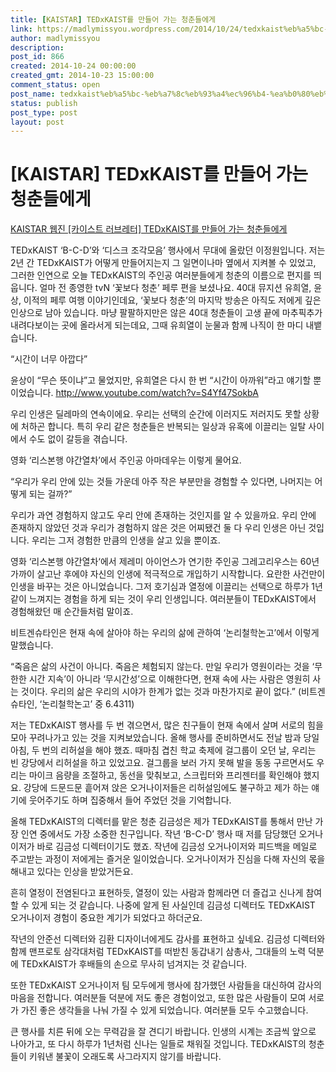 ```yaml
---
title: [KAISTAR] TEDxKAIST를 만들어 가는 청춘들에게
link: https://madlymissyou.wordpress.com/2014/10/24/tedxkaist%eb%a5%bc-%eb%a7%8c%eb%93%a4%ec%96%b4-%ea%b0%80%eb%8a%94-%ec%b2%ad%ec%b6%98%eb%93%a4%ec%97%90%ea%b2%8c/
author: madlymissyou
description: 
post_id: 866
created: 2014-10-24 00:00:00
created_gmt: 2014-10-23 15:00:00
comment_status: open
post_name: tedxkaist%eb%a5%bc-%eb%a7%8c%eb%93%a4%ec%96%b4-%ea%b0%80%eb%8a%94-%ec%b2%ad%ec%b6%98%eb%93%a4%ec%97%90%ea%b2%8c
status: publish
post_type: post
layout: post
---
```


# [KAISTAR] TEDxKAIST를 만들어 가는 청춘들에게

[KAISTAR 웹진 [카이스트 러브레터] TEDxKAIST를 만들어 가는 청춘들에게](http://kaistar.e-eyagi.com/sub03/articles/view/tableid/board3/type/eNortjK3UiouTcpKTS5RsgZcMCHtBI4./keyword/eNortrK0UipJTanITswsLlGyBlwwLWcFcQ/button/eNortjI0slJ6tanhTXPn26kzXu3YoGQNXDBitQpK/page/1/id/4884)

TEDxKAIST ‘B-C-D’와 ‘디스크 조각모음’ 행사에서 무대에 올랐던 이정원입니다. 저는 2년 간 TEDxKAIST가 어떻게 만들어지는지 그 일면이나마 옆에서 지켜볼 수 있었고, 그러한 인연으로 오늘 TEDxKAIST의 주인공 여러분들에게 청춘의 이름으로 편지를 띄웁니다. 얼마 전 종영한 tvN ‘꽃보다 청춘’ 페루 편을 보셨나요. 40대 뮤지션 유희열, 윤상, 이적의 페루 여행 이야기인데요, ‘꽃보다 청춘’의 마지막 방송은 아직도 저에게 깊은 인상으로 남아 있습니다. 마냥 팔팔하지만은 않은 40대 청춘들이 고생 끝에 마추픽추가 내려다보이는 곳에 올라서게 되는데요, 그때 유희열이 눈물과 함께 나직이 한 마디 내뱉습니다. 

“시간이 너무 아깝다”

윤상이 “무슨 뜻이냐”고 물었지만, 유희열은 다시 한 번 “시간이 아까워”라고 얘기할 뿐이었습니다. <http://www.youtube.com/watch?v=S4Yf47SokbA>

우리 인생은 딜레마의 연속이에요. 우리는 선택의 순간에 이러지도 저러지도 못할 상황에 처하곤 합니다. 특히 우리 같은 청춘들은 반복되는 일상과 유혹에 이끌리는 일탈 사이에서 수도 없이 갈등을 겪습니다.

영화 ‘리스본행 야간열차’에서 주인공 아마데우는 이렇게 물어요.

“우리가 우리 안에 있는 것들 가운데 아주 작은 부분만을 경험할 수 있다면, 나머지는 어떻게 되는 걸까?”

우리가 과연 경험하지 않고도 우리 안에 존재하는 것인지를 알 수 있을까요. 우리 안에 존재하지 않았던 것과 우리가 경험하지 않은 것은 어찌됐건 둘 다 우리 인생은 아닌 것입니다. 우리는 그저 경험한 만큼의 인생을 살고 있을 뿐이죠.

영화 ‘리스본행 야간열차‘에서 제레미 아이언스가 연기한 주인공 그레고리우스는 60년 가까이 살고난 후에야 자신의 인생에 적극적으로 개입하기 시작합니다. 요란한 사건만이 인생을 바꾸는 것은 아니었습니다. 그저 호기심과 열정에 이끌리는 선택으로 하루가 1년 같이 느껴지는 경험을 하게 되는 것이 우리 인생입니다. 여러분들이 TEDxKAIST에서 경험해왔던 매 순간들처럼 말이죠.

비트겐슈타인은 현재 속에 살아야 하는 우리의 삶에 관하여 ‘논리철학논고’에서 이렇게 말했습니다.

“죽음은 삶의 사건이 아니다. 죽음은 체험되지 않는다. 만일 우리가 영원이라는 것을 ‘무한한 시간 지속’이 아니라 ‘무시간성’으로 이해한다면, 현재 속에 사는 사람은 영원히 사는 것이다. 우리의 삶은 우리의 시야가 한계가 없는 것과 마찬가지로 끝이 없다.” (비트겐슈타인, ‘논리철학논고’ 중 6.4311)

저는 TEDxKAIST 행사를 두 번 겪으면서, 많은 친구들이 현재 속에서 살며 서로의 힘을 모아 꾸려나가고 있는 것을 지켜보았습니다. 올해 행사를 준비하면서도 전날 밤과 당일 아침, 두 번의 리허설을 해야 했죠. 때마침 겹친 학교 축제에 걸그룹이 오던 날, 우리는 빈 강당에서 리허설을 하고 있었고요. 걸그룹을 보러 가지 못해 발을 동동 구르면서도 우리는 마이크 음량을 조절하고, 동선을 맞춰보고, 스크립터와 프리젠터를 확인해야 했지요. 강당에 드문드문 흩어져 앉은 오거나이저들은 리허설임에도 불구하고 제가 하는 얘기에 웃어주기도 하며 집중해서 들어 주었던 것을 기억합니다.

올해 TEDxKAIST의 디렉터를 맡은 청춘 김금성은 제가 TEDxKAIST를 통해서 만난 가장 인연 중에서도 가장 소중한 친구입니다. 작년 ‘B-C-D’ 행사 때 저를 담당했던 오거나이저가 바로 김금성 디렉터이기도 했죠. 작년에 김금성 오거나이저와 피드백을 메일로 주고받는 과정이 저에게는 즐거운 일이었습니다. 오거나이저가 진심을 다해 자신의 몫을 해내고 있다는 인상을 받았거든요.

흔히 열정이 전염된다고 표현하듯, 열정이 있는 사람과 함께라면 더 즐겁고 신나게 참여할 수 있게 되는 것 같습니다. 나중에 알게 된 사실인데 김금성 디렉터도 TEDxKAIST 오거나이저 경험이 중요한 계기가 되었다고 하더군요.

작년의 안준선 디렉터와 김환 디자이너에게도 감사를 표현하고 싶네요. 김금성 디렉터와 함께 맨프로토 삼각대처럼 TEDxKAIST를 떠받친 동갑내기 삼총사, 그대들의 노력 덕분에 TEDxKAIST가 후배들의 손으로 무사히 넘겨지는 것 같습니다.

또한 TEDxKAIST 오거나이저 팀 모두에게 행사에 참가했던 사람들을 대신하여 감사의 마음을 전합니다. 여러분들 덕분에 저도 좋은 경험이었고, 또한 많은 사람들이 모여 서로가 가진 좋은 생각들을 나눠 가질 수 있게 되었습니다. 여러분들 모두 수고했습니다.

큰 행사를 치른 뒤에 오는 무력감을 잘 견디기 바랍니다. 인생의 시계는 조금씩 앞으로 나아가고, 또 다시 하루가 1년처럼 신나는 일들로 채워질 것입니다. TEDxKAIST의 청춘들이 키워낸 불꽃이 오래도록 사그라지지 않기를 바랍니다.